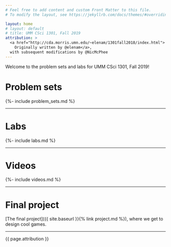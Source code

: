 ```yaml
---
# Feel free to add content and custom Front Matter to this file.
# To modify the layout, see https://jekyllrb.com/docs/themes/#overriding-theme-defaults

layout: home
# layout: default
# title: UMM CSci 1301, Fall 2019
attribution: >
  <a href="http://cda.morris.umn.edu/~elenam/1301fall2018/index.html">
    Originally written by @elenam</a>,
  with subsequent modifications by @NicMcPhee
---
```


Welcome to the problem sets and labs for UMM CSci 1301,
Fall 2019!

# Problem sets

{%- include problem_sets.md %}

<hr>

# Labs

{%- include labs.md %}

<hr>

# Videos

{%- include videos.md %}

<hr>

# Final project

[The final project]({{ site.baseurl }}{% link project.md %}), where we get
to design cool games.

<hr>

<p class="attribution">{{ page.attribution }}</p>
